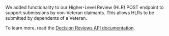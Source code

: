 We added functionality to our Higher-Level Review (HLR) POST endpoint to support submissions by non-Veteran claimants. This allows HLRs to be submitted by dependents of a Veteran.

To learn more, read the [Decision Reviews API documentation](https://developer.va.gov/explore/appeals/docs/decision_reviews?version=current). 